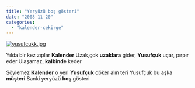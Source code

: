 ```yaml
---
title: "Yeryüzü boş gösteri"
date: "2008-11-20"
categories: 
  - "kalender-cekirge"
---
```


[![yusufcukk.jpg](/uploads/2008/11/yusufcukk.jpg)](/uploads/2008/11/yusufcukk.jpg "yusufcukk.jpg")

Yılda bir kez zıplar **Kalender** Uzak,çok **uzaklara** gider, **Yusufçuk** uçar, pırpır eder Ulaşamaz, **kalbinde** keder

Söylemez **Kalender** o yeri **Yusufçuk** döker alın teri Yusufçuk bu aşka **müşteri** Sanki yeryüzü **boş** gösteri
